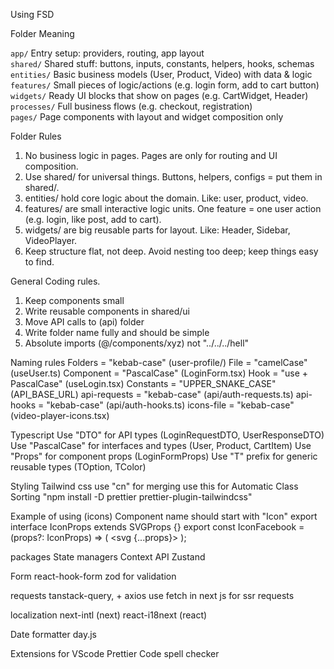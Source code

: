 Using FSD

Folder Meaning

`app/` Entry setup: providers, routing, app layout  
 `shared/` Shared stuff: buttons, inputs, constants, helpers, hooks, schemas  
 `entities/` Basic business models (User, Product, Video) with data & logic  
 `features/` Small pieces of logic/actions (e.g. login form, add to cart button)
`widgets/` Ready UI blocks that show on pages (e.g. CartWidget, Header)  
 `processes/` Full business flows (e.g. checkout, registration)  
 `pages/` Page components with layout and widget composition only

Folder Rules

1. No business logic in pages. Pages are only for routing and UI composition.
2. Use shared/ for universal things. Buttons, helpers, configs = put them in shared/.
3. entities/ hold core logic about the domain. Like: user, product, video.
4. features/ are small interactive logic units. One feature = one user action (e.g. login, like post, add to cart).
5. widgets/ are big reusable parts for layout. Like: Header, Sidebar, VideoPlayer.
6. Keep structure flat, not deep. Avoid nesting too deep; keep things easy to find.

General Coding rules.

1. Keep components small
2. Write reusable components in shared/ui
3. Move API calls to (api) folder
4. Write folder name fully and should be simple
5. Absolute imports (@/components/xyz) not "../../../hell"

Naming rules
Folders = "kebab-case" (user-profile/)
File = "camelCase" (useUser.ts)
Component = "PascalCase" (LoginForm.tsx)
Hook = "use + PascalCase" (useLogin.tsx)
Constants = "UPPER_SNAKE_CASE" (API_BASE_URL)
api-requests = "kebab-case" (api/auth-requests.ts)
api-hooks = "kebab-case" (api/auth-hooks.ts)
icons-file = "kebab-case" (video-player-icons.tsx)

Typescript
Use "DTO" for API types (LoginRequestDTO, UserResponseDTO)
Use "PascalCase" for interfaces and types (User, Product, CartItem)
Use "Props" for component props (LoginFormProps)
Use "T" prefix for generic reusable types (TOption, TColor)

Styling
Tailwind css
use "cn" for merging
use this for Automatic Class Sorting "npm install -D prettier prettier-plugin-tailwindcss"

Example of using (icons)
Component name should start with "Icon"
export interface IconProps extends SVGProps<SVGSVGElement> {}
export const IconFacebook = (props?: IconProps) => (
<svg {...props}> </svg>
);

packages
State managers
Context API
Zustand

Form
react-hook-form
zod for validation

requests
tanstack-query, + axios
use fetch in next js for ssr requests

localization
next-intl (next)
react-i18next (react)

Date formatter
day.js

Extensions for VScode
Prettier
Code spell checker
